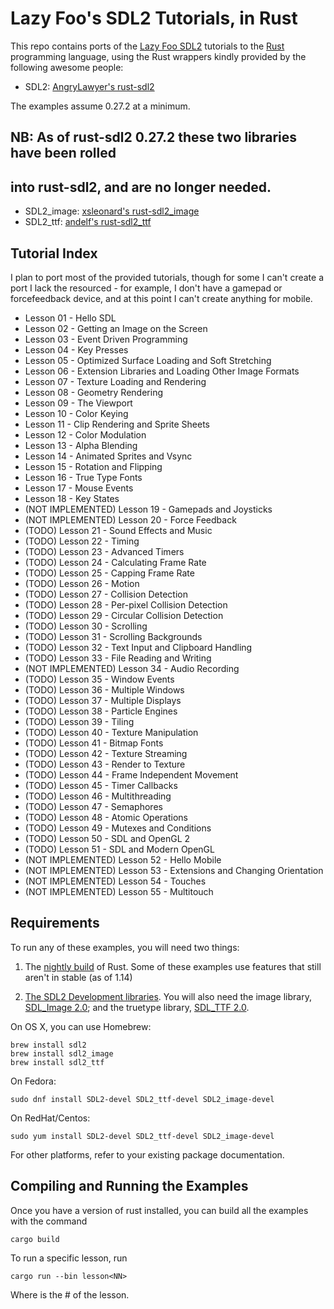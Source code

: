 # Lazy Foo's SDL2 Tutorials, in Rust #

This repo contains ports of the
[Lazy Foo SDL2](http://lazyfoo.net/tutorials/SDL/index.php) tutorials
to the [Rust](http://www.rust-lang.org) programming language, using
the Rust wrappers kindly provided by the following awesome people:

+ SDL2:
[AngryLawyer's rust-sdl2](https://github.com/AngryLawyer/rust-sdl2)

The examples assume 0.27.2 at a minimum.

## NB: As of rust-sdl2 0.27.2 these two libraries have been rolled
## into rust-sdl2, and are no longer needed.
+ SDL2_image:
[xsleonard's rust-sdl2_image](https://github.com/xsleonard/rust-sdl2_image)
+ SDL2_ttf:
[andelf's rust-sdl2_ttf](https://github.com/andelf/rust-sdl2_ttf)


## Tutorial Index

I plan to port most of the provided tutorials, though for some I can't
create a port I lack the resourced - for example, I don't have a
gamepad or forcefeedback device, and at this point I can't create
anything for mobile.  

* Lesson 01 - Hello SDL
* Lesson 02 - Getting an Image on the Screen
* Lesson 03 - Event Driven Programming
* Lesson 04 - Key Presses
* Lesson 05 - Optimized Surface Loading and Soft Stretching
* Lesson 06 - Extension Libraries and Loading Other Image Formats
* Lesson 07 - Texture Loading and Rendering
* Lesson 08 - Geometry Rendering
* Lesson 09 - The Viewport
* Lesson 10 - Color Keying
* Lesson 11 - Clip Rendering and Sprite Sheets
* Lesson 12 - Color Modulation
* Lesson 13 - Alpha Blending
* Lesson 14 - Animated Sprites and Vsync
* Lesson 15 - Rotation and Flipping
* Lesson 16 - True Type Fonts
* Lesson 17 - Mouse Events
* Lesson 18 - Key States
* (NOT IMPLEMENTED) Lesson 19 - Gamepads and Joysticks
* (NOT IMPLEMENTED) Lesson 20 - Force Feedback
* (TODO) Lesson 21 - Sound Effects and Music
* (TODO) Lesson 22 - Timing
* (TODO) Lesson 23 - Advanced Timers
* (TODO) Lesson 24 - Calculating Frame Rate
* (TODO) Lesson 25 - Capping Frame Rate
* (TODO) Lesson 26 - Motion
* (TODO) Lesson 27 - Collision Detection
* (TODO) Lesson 28 - Per-pixel Collision Detection
* (TODO) Lesson 29 - Circular Collision Detection
* (TODO) Lesson 30 - Scrolling
* (TODO) Lesson 31 - Scrolling Backgrounds
* (TODO) Lesson 32 - Text Input and Clipboard Handling
* (TODO) Lesson 33 - File Reading and Writing
* (NOT IMPLEMENTED) Lesson 34 - Audio Recording
* (TODO) Lesson 35 - Window Events
* (TODO) Lesson 36 - Multiple Windows
* (TODO) Lesson 37 - Multiple Displays
* (TODO) Lesson 38 - Particle Engines
* (TODO) Lesson 39 - Tiling
* (TODO) Lesson 40 - Texture Manipulation
* (TODO) Lesson 41 - Bitmap Fonts
* (TODO) Lesson 42 - Texture Streaming
* (TODO) Lesson 43 - Render to Texture
* (TODO) Lesson 44 - Frame Independent Movement
* (TODO) Lesson 45 - Timer Callbacks
* (TODO) Lesson 46 - Multithreading
* (TODO) Lesson 47 - Semaphores
* (TODO) Lesson 48 - Atomic Operations
* (TODO) Lesson 49 - Mutexes and Conditions
* (TODO) Lesson 50 - SDL and OpenGL 2
* (TODO) Lesson 51 - SDL and Modern OpenGL
* (NOT IMPLEMENTED) Lesson 52 - Hello Mobile
* (NOT IMPLEMENTED) Lesson 53 - Extensions and Changing Orientation
* (NOT IMPLEMENTED) Lesson 54 - Touches
* (NOT IMPLEMENTED) Lesson 55 - Multitouch

## Requirements

To run any of these examples, you will need two things:

1. The [nightly build](http://www.rust-lang.org/install.html) of
   Rust. Some of these examples use features that still aren't in
   stable (as of 1.14)

2. [The SDL2 Development libraries](https://www.libsdl.org/download-2.0.php). You
will also need the image library, [SDL_Image 2.0](https://www.libsdl.org/projects/SDL_image/); and the truetype
library, [SDL_TTF 2.0](https://www.libsdl.org/projects/SDL_ttf/).

On OS X, you can use Homebrew:

	brew install sdl2
    brew install sdl2_image
    brew install sdl2_ttf

On Fedora:

    sudo dnf install SDL2-devel SDL2_ttf-devel SDL2_image-devel
    
On RedHat/Centos:

    sudo yum install SDL2-devel SDL2_ttf-devel SDL2_image-devel


For other platforms, refer to your existing package documentation.

## Compiling and Running the Examples

Once you have a version of rust installed, you can build all the
examples with the command

```
cargo build
```

To run a specific lesson, run

```
cargo run --bin lesson<NN>
```

Where <NN> is the # of the lesson.



